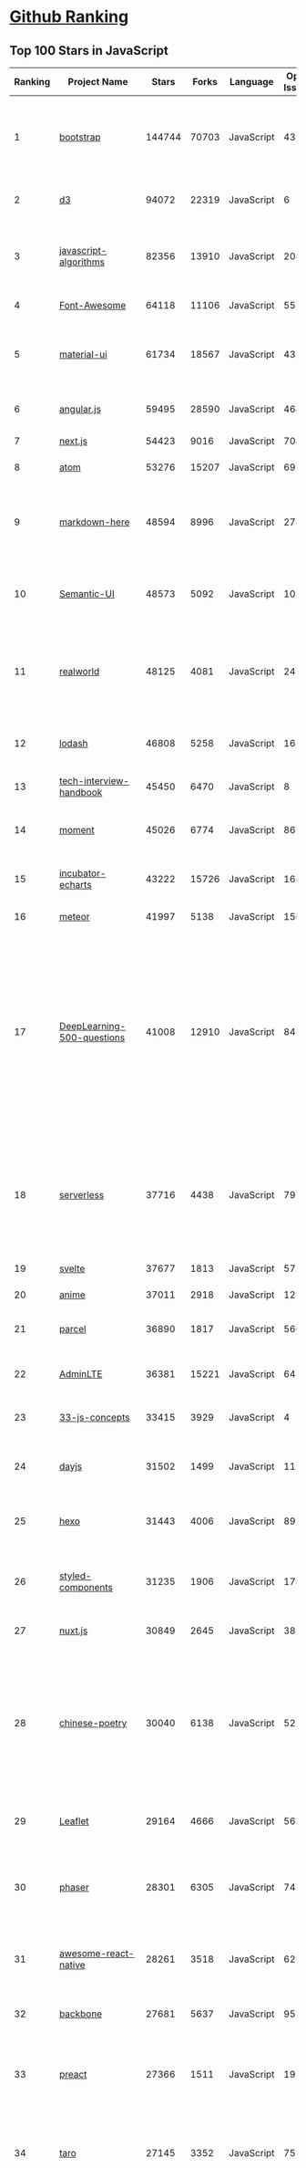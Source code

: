 [Github Ranking](../README.md)
==========

## Top 100 Stars in JavaScript

| Ranking | Project Name | Stars | Forks | Language | Open Issues | Description | Last Commit |
| ------- | ------------ | ----- | ----- | -------- | ----------- | ----------- | ----------- |
| 1 | [bootstrap](https://github.com/twbs/bootstrap) | 144744 | 70703 | JavaScript | 432 | The most popular HTML, CSS, and JavaScript framework for developing responsive, mobile first projects on the web. | 2020-10-16T20:24:56Z |
| 2 | [d3](https://github.com/d3/d3) | 94072 | 22319 | JavaScript | 6 | Bring data to life with SVG, Canvas and HTML. :bar_chart::chart_with_upwards_trend::tada: | 2020-09-23T16:57:45Z |
| 3 | [javascript-algorithms](https://github.com/trekhleb/javascript-algorithms) | 82356 | 13910 | JavaScript | 208 | 📝 Algorithms and data structures implemented in JavaScript with explanations and links to further readings | 2020-10-11T17:41:24Z |
| 4 | [Font-Awesome](https://github.com/FortAwesome/Font-Awesome) | 64118 | 11106 | JavaScript | 5550 | The iconic SVG, font, and CSS toolkit | 2020-10-09T13:20:12Z |
| 5 | [material-ui](https://github.com/mui-org/material-ui) | 61734 | 18567 | JavaScript | 437 | React components for faster and easier web development. Build your own design system, or start with Material Design. | 2020-10-17T02:30:13Z |
| 6 | [angular.js](https://github.com/angular/angular.js) | 59495 | 28590 | JavaScript | 464 | AngularJS - HTML enhanced for web apps! | 2020-10-14T12:46:31Z |
| 7 | [next.js](https://github.com/vercel/next.js) | 54423 | 9016 | JavaScript | 708 | The React Framework | 2020-10-17T01:53:55Z |
| 8 | [atom](https://github.com/atom/atom) | 53276 | 15207 | JavaScript | 692 | :atom: The hackable text editor | 2020-10-16T05:49:46Z |
| 9 | [markdown-here](https://github.com/adam-p/markdown-here) | 48594 | 8996 | JavaScript | 278 | Google Chrome, Firefox, and Thunderbird extension that lets you write email in Markdown and render it before sending. | 2020-09-30T19:26:52Z |
| 10 | [Semantic-UI](https://github.com/Semantic-Org/Semantic-UI) | 48573 | 5092 | JavaScript | 1028 | Semantic is a UI component framework based around useful principles from natural language. | 2020-10-15T13:10:57Z |
| 11 | [realworld](https://github.com/gothinkster/realworld) | 48125 | 4081 | JavaScript | 247 | "The mother of all demo apps" — Exemplary fullstack Medium.com clone powered by React, Angular, Node, Django, and many more 🏅 | 2020-10-11T16:54:08Z |
| 12 | [lodash](https://github.com/lodash/lodash) | 46808 | 5258 | JavaScript | 161 | A modern JavaScript utility library delivering modularity, performance, & extras. | 2020-10-10T03:20:56Z |
| 13 | [tech-interview-handbook](https://github.com/yangshun/tech-interview-handbook) | 45450 | 6470 | JavaScript | 8 | 💯 Materials to help you rock your next coding interview | 2020-10-16T15:39:32Z |
| 14 | [moment](https://github.com/moment/moment) | 45026 | 6774 | JavaScript | 86 | Parse, validate, manipulate, and display dates in javascript. | 2020-10-15T23:18:28Z |
| 15 | [incubator-echarts](https://github.com/apache/incubator-echarts) | 43222 | 15726 | JavaScript | 1681 | A powerful, interactive charting and data visualization library for browser | 2020-10-16T16:02:24Z |
| 16 | [meteor](https://github.com/meteor/meteor) | 41997 | 5138 | JavaScript | 156 | Meteor, the JavaScript App Platform | 2020-10-16T18:16:31Z |
| 17 | [DeepLearning-500-questions](https://github.com/scutan90/DeepLearning-500-questions) | 41008 | 12910 | JavaScript | 84 | 深度学习500问，以问答形式对常用的概率知识、线性代数、机器学习、深度学习、计算机视觉等热点问题进行阐述，以帮助自己及有需要的读者。 全书分为18个章节，50余万字。由于水平有限，书中不妥之处恳请广大读者批评指正。   未完待续............ 如有意合作，联系scutjy2015@163.com                     版权所有，违权必究       Tan 2018.06 | 2020-09-15T18:27:51Z |
| 18 | [serverless](https://github.com/serverless/serverless) | 37716 | 4438 | JavaScript | 797 | ⚡ Serverless Framework – Build web, mobile and IoT applications with serverless architectures using AWS Lambda, Azure Functions, Google CloudFunctions & more! –  | 2020-10-16T15:05:22Z |
| 19 | [svelte](https://github.com/sveltejs/svelte) | 37677 | 1813 | JavaScript | 572 | Cybernetically enhanced web apps | 2020-10-15T21:13:30Z |
| 20 | [anime](https://github.com/juliangarnier/anime) | 37011 | 2918 | JavaScript | 127 | JavaScript animation engine | 2020-10-15T13:00:30Z |
| 21 | [parcel](https://github.com/parcel-bundler/parcel) | 36890 | 1817 | JavaScript | 566 | 📦🚀 Blazing fast, zero configuration web application bundler | 2020-10-17T00:20:18Z |
| 22 | [AdminLTE](https://github.com/ColorlibHQ/AdminLTE) | 36381 | 15221 | JavaScript | 64 | AdminLTE - Free admin dashboard template based on Bootstrap 4 | 2020-10-12T03:10:59Z |
| 23 | [33-js-concepts](https://github.com/leonardomso/33-js-concepts) | 33415 | 3929 | JavaScript | 4 | 📜 33 concepts every JavaScript developer should know. | 2020-10-04T18:17:19Z |
| 24 | [dayjs](https://github.com/iamkun/dayjs) | 31502 | 1499 | JavaScript | 112 | ⏰ Day.js 2KB immutable date-time library alternative to Moment.js with the same modern API | 2020-10-16T10:06:34Z |
| 25 | [hexo](https://github.com/hexojs/hexo) | 31443 | 4006 | JavaScript | 89 | A fast, simple & powerful blog framework, powered by Node.js. | 2020-09-17T12:01:23Z |
| 26 | [styled-components](https://github.com/styled-components/styled-components) | 31235 | 1906 | JavaScript | 178 | Visual primitives for the component age. Use the best bits of ES6 and CSS to style your apps without stress 💅 | 2020-10-16T10:05:38Z |
| 27 | [nuxt.js](https://github.com/nuxt/nuxt.js) | 30849 | 2645 | JavaScript | 385 | The Intuitive Vue Framework | 2020-10-16T22:14:32Z |
| 28 | [chinese-poetry](https://github.com/chinese-poetry/chinese-poetry) | 30040 | 6138 | JavaScript | 52 | The most comprehensive database of Chinese poetry 🧶最全中华古诗词数据库,  唐宋两朝近一万四千古诗人,  接近5.5万首唐诗加26万宋诗.  两宋时期1564位词人，21050首词。    阿里招 Python P6/P7 上海张江, gaojunqi@outlook.com | 2020-09-14T01:30:25Z |
| 29 | [Leaflet](https://github.com/Leaflet/Leaflet) | 29164 | 4666 | JavaScript | 563 |  :leaves: JavaScript library for mobile-friendly interactive maps | 2020-10-10T20:50:02Z |
| 30 | [phaser](https://github.com/photonstorm/phaser) | 28301 | 6305 | JavaScript | 74 | Phaser is a fun, free and fast 2D game framework for making HTML5 games for desktop and mobile web browsers, supporting Canvas and WebGL rendering. | 2020-10-16T17:08:42Z |
| 31 | [awesome-react-native](https://github.com/jondot/awesome-react-native) | 28261 | 3518 | JavaScript | 62 | Awesome React Native components, news, tools, and learning material! | 2020-10-11T08:55:39Z |
| 32 | [backbone](https://github.com/jashkenas/backbone) | 27681 | 5637 | JavaScript | 95 | Give your JS App some Backbone with Models, Views, Collections, and Events | 2020-05-19T16:52:55Z |
| 33 | [preact](https://github.com/preactjs/preact) | 27366 | 1511 | JavaScript | 191 | ⚛️ Fast 3kB React alternative with the same modern API. Components & Virtual DOM. | 2020-10-16T14:44:11Z |
| 34 | [taro](https://github.com/NervJS/taro) | 27145 | 3352 | JavaScript | 751 | 开放式跨端跨框架解决方案，支持使用 React/Vue/Nerv 等框架来开发微信/京东/百度/支付宝/字节跳动/ QQ 小程序/H5 等应用。  https://taro.jd.com/ | 2020-10-16T11:13:20Z |
| 35 | [react-boilerplate](https://github.com/react-boilerplate/react-boilerplate) | 26456 | 5536 | JavaScript | 51 | :fire: A highly scalable, offline-first foundation with the best developer experience and a focus on performance and best practices. | 2020-09-05T13:39:53Z |
| 36 | [slick](https://github.com/kenwheeler/slick) | 26138 | 5405 | JavaScript | 1234 | the last carousel you'll ever need | 2020-10-08T06:51:55Z |
| 37 | [500lines](https://github.com/aosabook/500lines) | 25818 | 5716 | JavaScript | 53 | 500 Lines or Less | 2020-09-04T21:48:16Z |
| 38 | [underscore](https://github.com/jashkenas/underscore) | 25584 | 5559 | JavaScript | 55 | JavaScript's utility _ belt | 2020-10-11T23:02:17Z |
| 39 | [faker.js](https://github.com/Marak/faker.js) | 25429 | 2127 | JavaScript | 246 | generate massive amounts of realistic fake data in Node.js and the browser | 2020-10-16T18:51:17Z |
| 40 | [select2](https://github.com/select2/select2) | 24681 | 6046 | JavaScript | 44 | Select2 is a jQuery based replacement for select boxes. It supports searching, remote data sets, and infinite scrolling of results. | 2020-09-17T10:24:40Z |
| 41 | [Modernizr](https://github.com/Modernizr/Modernizr) | 24573 | 3043 | JavaScript | 178 | Modernizr is a JavaScript library that detects HTML5 and CSS3 features in the user’s browser. | 2020-10-14T01:42:47Z |
| 42 | [cypress](https://github.com/cypress-io/cypress) | 23991 | 1428 | JavaScript | 1343 | Fast, easy and reliable testing for anything that runs in a browser. | 2020-10-16T18:31:53Z |
| 43 | [marked](https://github.com/markedjs/marked) | 23442 | 2907 | JavaScript | 87 | A markdown parser and compiler. Built for speed. | 2020-10-08T13:06:07Z |
| 44 | [uppy](https://github.com/transloadit/uppy) | 23155 | 1422 | JavaScript | 151 | The next open source file uploader for web browsers :dog:  | 2020-10-16T14:49:00Z |
| 45 | [Motrix](https://github.com/agalwood/Motrix) | 23127 | 2894 | JavaScript | 270 | A full-featured download manager. | 2020-10-09T13:09:04Z |
| 46 | [sheetjs](https://github.com/SheetJS/sheetjs) | 23057 | 6002 | JavaScript | 398 | :green_book: SheetJS Community Edition -- Spreadsheet Data Toolkit | 2020-10-14T12:09:31Z |
| 47 | [webtorrent](https://github.com/webtorrent/webtorrent) | 22715 | 2227 | JavaScript | 107 | ⚡️ Streaming torrent client for the web | 2020-10-16T10:00:36Z |
| 48 | [particles.js](https://github.com/VincentGarreau/particles.js) | 22691 | 3909 | JavaScript | 313 | A lightweight JavaScript library for creating particles | 2020-10-07T15:25:12Z |
| 49 | [mobx](https://github.com/mobxjs/mobx) | 22599 | 1438 | JavaScript | 12 | Simple, scalable state management. | 2020-10-15T14:00:29Z |
| 50 | [ace](https://github.com/ajaxorg/ace) | 22150 | 4808 | JavaScript | 762 | Ace (Ajax.org Cloud9 Editor) | 2020-10-01T09:04:34Z |
| 51 | [monaco-editor](https://github.com/microsoft/monaco-editor) | 21913 | 1970 | JavaScript | 390 | A browser based code editor | 2020-10-10T18:37:11Z |
| 52 | [hammer.js](https://github.com/hammerjs/hammer.js) | 21764 | 2620 | JavaScript | 297 | A javascript library for multi-touch gestures :// You can touch this | 2020-09-21T10:55:54Z |
| 53 | [mongoose](https://github.com/Automattic/mongoose) | 21623 | 2899 | JavaScript | 326 | MongoDB object modeling designed to work in an asynchronous environment. | 2020-10-15T18:05:08Z |
| 54 | [ember.js](https://github.com/emberjs/ember.js) | 21601 | 4215 | JavaScript | 362 | Ember.js - A JavaScript framework for creating ambitious web applications | 2020-10-17T00:33:41Z |
| 55 | [sails](https://github.com/balderdashy/sails) | 21597 | 1882 | JavaScript | 433 | Realtime MVC Framework for Node.js | 2020-10-09T17:54:12Z |
| 56 | [nodemon](https://github.com/remy/nodemon) | 21393 | 1387 | JavaScript | 11 | Monitor for any changes in your node.js application and automatically restart the server - perfect for development | 2020-10-16T03:27:52Z |
| 57 | [CodeMirror](https://github.com/codemirror/CodeMirror) | 21320 | 4433 | JavaScript | 391 | In-browser code editor | 2020-10-16T08:08:32Z |
| 58 | [husky](https://github.com/typicode/husky) | 20612 | 716 | JavaScript | 182 | Git hooks made easy 🐶 woof! | 2020-10-16T13:48:21Z |
| 59 | [Awesome-Design-Tools](https://github.com/goabstract/Awesome-Design-Tools) | 20567 | 1531 | JavaScript | 14 | The best design tools and plugins for everything 👉 | 2020-10-14T14:21:50Z |
| 60 | [PhotoSwipe](https://github.com/dimsemenov/PhotoSwipe) | 20429 | 3071 | JavaScript | 592 | JavaScript image gallery for mobile and desktop, modular, framework independent | 2020-09-08T19:15:50Z |
| 61 | [react-starter-kit](https://github.com/kriasoft/react-starter-kit) | 20400 | 4013 | JavaScript | 500 | React Starter Kit — isomorphic web app boilerplate (Node.js, Express, GraphQL, React.js, Babel, PostCSS, Webpack, Browsersync) | 2020-10-03T04:40:54Z |
| 62 | [react-redux](https://github.com/reduxjs/react-redux) | 20123 | 2899 | JavaScript | 26 | Official React bindings for Redux | 2020-10-14T02:09:15Z |
| 63 | [dragula](https://github.com/bevacqua/dragula) | 20102 | 1819 | JavaScript | 123 | :ok_hand: Drag and drop so simple it hurts | 2020-10-15T12:47:30Z |
| 64 | [ramda](https://github.com/ramda/ramda) | 19589 | 1255 | JavaScript | 300 | :ram: Practical functional Javascript | 2020-10-15T16:17:21Z |
| 65 | [normalizr](https://github.com/paularmstrong/normalizr) | 19522 | 795 | JavaScript | 24 | Normalizes nested JSON according to a schema | 2020-08-18T22:31:46Z |
| 66 | [learnGitBranching](https://github.com/pcottle/learnGitBranching) | 19509 | 4638 | JavaScript | 32 | An interactive git visualization to challenge and educate! | 2020-10-14T17:43:59Z |
| 67 | [react-native-elements](https://github.com/react-native-elements/react-native-elements) | 19507 | 3973 | JavaScript | 38 | Cross-Platform React Native UI Toolkit | 2020-10-16T19:40:06Z |
| 68 | [scrollreveal](https://github.com/jlmakes/scrollreveal) | 19113 | 2126 | JavaScript | 14 | Animate elements as they scroll into view. | 2020-07-15T07:54:59Z |
| 69 | [draft-js](https://github.com/facebook/draft-js) | 19051 | 2187 | JavaScript | 745 | A React framework for building text editors. | 2020-10-16T23:01:48Z |
| 70 | [OpenAPI-Specification](https://github.com/OAI/OpenAPI-Specification) | 18966 | 6856 | JavaScript | 494 | The OpenAPI Specification Repository | 2020-10-15T10:14:07Z |
| 71 | [react-motion](https://github.com/chenglou/react-motion) | 18942 | 1023 | JavaScript | 179 | A spring that solves your animation problems. | 2020-09-08T00:19:53Z |
| 72 | [react](https://github.com/typescript-cheatsheets/react) | 18767 | 1238 | JavaScript | 13 | Cheatsheets for experienced React developers getting started with TypeScript | 2020-10-15T13:05:50Z |
| 73 | [es6tutorial](https://github.com/ruanyf/es6tutorial) | 18650 | 8236 | JavaScript | 0 | 《ECMAScript 6入门》是一本开源的 JavaScript 语言教程，全面介绍 ECMAScript 6 新增的语法特性。 | 2020-10-02T10:38:27Z |
| 74 | [nightmare](https://github.com/segmentio/nightmare) | 18608 | 1125 | JavaScript | 178 | A high-level browser automation library. | 2020-08-26T17:29:09Z |
| 75 | [vue-devtools](https://github.com/vuejs/vue-devtools) | 18499 | 2922 | JavaScript | 299 | ⚙️ Browser devtools extension for debugging Vue.js applications. | 2020-10-12T10:57:30Z |
| 76 | [plyr](https://github.com/sampotts/plyr) | 18291 | 2130 | JavaScript | 523 | A simple HTML5, YouTube and Vimeo player | 2020-10-14T22:09:50Z |
| 77 | [passport](https://github.com/jaredhanson/passport) | 18049 | 1059 | JavaScript | 356 | Simple, unobtrusive authentication for Node.js. | 2020-09-28T09:55:20Z |
| 78 | [popmotion](https://github.com/Popmotion/popmotion) | 17887 | 645 | JavaScript | 20 | Simple animation libraries for delightful user interfaces | 2020-10-14T12:17:49Z |
| 79 | [sharp](https://github.com/lovell/sharp) | 17849 | 906 | JavaScript | 92 | High performance Node.js image processing, the fastest module to resize JPEG, PNG, WebP and TIFF images. Uses the libvips library. | 2020-10-16T23:07:22Z |
| 80 | [eslint](https://github.com/eslint/eslint) | 17256 | 3064 | JavaScript | 128 | Find and fix problems in your JavaScript code. | 2020-10-16T18:43:14Z |
| 81 | [stackedit](https://github.com/benweet/stackedit) | 17176 | 2420 | JavaScript | 591 | In-browser Markdown editor | 2020-07-20T09:27:15Z |
| 82 | [vue-router](https://github.com/vuejs/vue-router) | 17173 | 4677 | JavaScript | 112 | 🚦 The official router for Vue.js. | 2020-10-16T08:56:36Z |
| 83 | [flux](https://github.com/facebook/flux) | 16879 | 3631 | JavaScript | 17 | Application Architecture for Building User Interfaces | 2020-09-18T03:30:36Z |
| 84 | [tips](https://github.com/git-tips/tips) | 16745 | 1512 | JavaScript | 25 | Most commonly used git tips and tricks. | 2020-08-25T16:18:24Z |
| 85 | [quasar](https://github.com/quasarframework/quasar) | 16498 | 1928 | JavaScript | 278 | Quasar Framework - Build high-performance VueJS user interfaces in record time | 2020-10-17T02:44:40Z |
| 86 | [less.js](https://github.com/less/less.js) | 16437 | 3457 | JavaScript | 145 | Less. The dynamic stylesheet language. | 2020-09-30T11:11:00Z |
| 87 | [validator.js](https://github.com/validatorjs/validator.js) | 16421 | 1514 | JavaScript | 108 | String validation | 2020-10-16T07:21:13Z |
| 88 | [mojs](https://github.com/mojs/mojs) | 16192 | 878 | JavaScript | 41 | The motion graphics toolbelt for the web | 2020-10-15T10:47:26Z |
| 89 | [winston](https://github.com/winstonjs/winston) | 16184 | 1465 | JavaScript | 335 | A logger for just about everything. | 2020-10-11T06:22:56Z |
| 90 | [typeahead.js](https://github.com/twitter/typeahead.js) | 16173 | 3255 | JavaScript | 506 | typeahead.js is a fast and fully-featured autocomplete library | 2020-07-17T20:52:24Z |
| 91 | [cleave.js](https://github.com/nosir/cleave.js) | 16086 | 1420 | JavaScript | 136 | Format input text content when you are typing... | 2020-10-02T02:26:43Z |
| 92 | [ZeroNet](https://github.com/HelloZeroNet/ZeroNet) | 16077 | 2059 | JavaScript | 684 | ZeroNet - Decentralized websites using Bitcoin crypto and BitTorrent network | 2020-10-16T17:50:08Z |
| 93 | [popper-core](https://github.com/popperjs/popper-core) | 15914 | 1096 | JavaScript | 16 | 🍿Positioning tooltips and popovers is difficult. Popper is here to help! | 2020-10-12T09:56:07Z |
| 94 | [joi](https://github.com/sideway/joi) | 15892 | 1325 | JavaScript | 48 | The most powerful data validation library for JS | 2020-10-15T16:24:53Z |
| 95 | [framework7](https://github.com/framework7io/framework7) | 15765 | 3214 | JavaScript | 98 | Full featured HTML framework for building iOS & Android apps | 2020-10-16T13:17:17Z |
| 96 | [ice](https://github.com/alibaba/ice) | 15700 | 1857 | JavaScript | 52 | 🚀  Simple and friendly front-end development system（飞冰，简单而友好的前端研发体系 ）https://ice.work/ | 2020-10-16T09:58:37Z |
| 97 | [Mock](https://github.com/nuysoft/Mock) | 15526 | 2272 | JavaScript | 272 | A simulation data generator | 2020-08-17T10:14:58Z |
| 98 | [react-loadable](https://github.com/jamiebuilds/react-loadable) | 15490 | 780 | JavaScript | 32 | :hourglass_flowing_sand: A higher order component for loading components with promises. | 2020-10-01T07:16:01Z |
| 99 | [dropzone](https://github.com/enyo/dropzone) | 15222 | 3219 | JavaScript | 921 | Dropzone is an easy to use drag'n'drop library. It supports image previews and shows nice progress bars. | 2020-07-28T16:51:25Z |
| 100 | [dva](https://github.com/dvajs/dva) | 15170 | 2981 | JavaScript | 28 | 🌱 React and redux based, lightweight and elm-style framework. (Inspired by elm and choo) | 2020-10-15T07:09:53Z |

